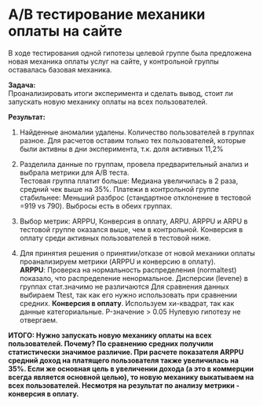 # А/В  тестирование механики оплаты на сайте

В ходе тестирования одной гипотезы целевой группе была предложена новая механика оплаты услуг на сайте, 
у контрольной группы оставалась базовая механика.

**Задача:**  
Проанализировать итоги эксперимента и сделать вывод, стоит ли запускать новую механику оплаты на всех пользователей.

**Результат:**
1. Найденные аномалии удалены. Количество пользователей в группах разное. Для расчетов оставим только тех пользователей, которые были активны в дни эксперимента, т.к. доля активных 11,2%
2. Разделила данные по группам, провела предварительный анализ и выбрала метрики для A/В теста.  
Тестовая группа платит больше: Медиана увеличилась в 2 раза, средний чек выше на 35%. Платежи в контрольной группе стабильнее: Меньший разброс (стандартное отклонение в тестовой =919 vs 790). Выбросы есть в обеих группах.
3. Выбор метрик: ARPPU, Конверсия в оплату, ARPU.
ARPPU  и ARPU  в тестовой группе оказался выше, чем в контрольной. Конверсия в оплату среди активных пользователей в тестовой ниже.

3. Для принятия решения о принятии/отказе от новой механики оплаты проанализируем метрики (ARPPU и конверсию в оплату).  
**ARPPU**: Проверка на нормальность распределения (normaltest) показало, что распределение ненормальное. Дисперсии (levene) в группах стат.значимо не различаются  Для сравнения данных выбираем Ttest, так как его нужно использовать при сравнении средних.
**Конверсия в оплату**. Используем хи-квадрат, так как данные категориальные. P-значение > 0.05 Нулевую гипотезу не отвергаем.

**ИТОГО: Нужно запускать новую механику оплаты на всех пользователей. Почему? По сравнению средних получили статистически значимое различие. При расчете показателя ARPPU средний доход на платящего пользователя также увеличилась на 35%. Если же основная цель в увеличении дохода (а это в коммерции всегда является основной целью), то новую механику выкатываем на всех пользователей. Несмотря на результат по анализу метрики - конверсия в оплату.**
